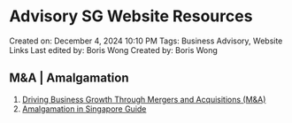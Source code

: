 # Advisory SG Website Resources

Created on: December 4, 2024 10:10 PM
Tags: Business Advisory, Website Links
Last edited by: Boris Wong 
Created by: Boris Wong

## M&A | Amalgamation

1. [Driving Business Growth Through Mergers and Acquisitions (M&A)](https://apc01.safelinks.protection.outlook.com/?url=https%3A%2F%2Fwww.incorp.asia%2Fblogs%2Fdriving-business-growth-through-mergers-and-acquisitions%2F&data=05%7C02%7CBorisWong%40incorp.asia%7C1d6b9f9a638c48d18c3f08dd144a45be%7Ca6298bf8c84441948ec4d6f261188378%7C0%7C0%7C638689031439813941%7CUnknown%7CTWFpbGZsb3d8eyJFbXB0eU1hcGkiOnRydWUsIlYiOiIwLjAuMDAwMCIsIlAiOiJXaW4zMiIsIkFOIjoiTWFpbCIsIldUIjoyfQ%3D%3D%7C0%7C%7C%7C&sdata=rhYYPiGqwqsjf26jjXJvvCaHG%2FIZJE22s6un9AZiFaE%3D&reserved=0)
2. [Amalgamation in Singapore Guide](https://apc01.safelinks.protection.outlook.com/?url=https%3A%2F%2Fwww.incorp.asia%2Fblogs%2Fguide-amalgamation%2F&data=05%7C02%7CBorisWong%40incorp.asia%7C1d6b9f9a638c48d18c3f08dd144a45be%7Ca6298bf8c84441948ec4d6f261188378%7C0%7C0%7C638689031439829977%7CUnknown%7CTWFpbGZsb3d8eyJFbXB0eU1hcGkiOnRydWUsIlYiOiIwLjAuMDAwMCIsIlAiOiJXaW4zMiIsIkFOIjoiTWFpbCIsIldUIjoyfQ%3D%3D%7C0%7C%7C%7C&sdata=s93cXsVMr2s1h3NpCqp73FqaQk4F3SjVYbCT3DIyEmA%3D&reserved=0)